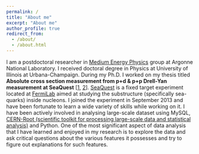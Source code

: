 ```yaml
---
permalink: /
title: "About me"
excerpt: "About me"
author_profile: true
redirect_from: 
  - /about/
  - /about.html
---
```



I am a postdoctoral researcher in [Medium Energy Physics](https://www.anl.gov/phy/medium-energy-physics-mep) group at Argonne National Laboratory. I received doctoral degree in Physics at University of Illinois at Urbana-Champaign. During my Ph.D. I worked on my thesis titled **Absolute cross section measurement from p+d & p+p Drell-Yan measurement at SeaQuest** \[[1](https://npl.illinois.edu/news/story.asp?id=30736), [2](https://npl.illinois.edu/news/story.asp?id=28849)\]. [SeaQuest](https://npl.illinois.edu/research/seaquest.asp) is a fixed target experiment located at [FermiLab](http://www.fnal.gov/) aimed at studying the substructure (specifically sea-quarks) inside nucleons. I joined the experiment in September 2013 and have been fortunate to learn a wide variety of skills while working on it. I have been actively involved in analysing large-scale dataset using MySQL, [CERN-Root (scientific toolkit for processing large-scale data and statistical analysis)](https://root.cern.ch/) and Python. One of the most significant aspect of data analysis that I have learned and enjoyed in my research is to explore the data and ask critical questions about the various features it possesses and try to figure out explanations for such features.   
